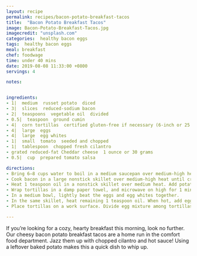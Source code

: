 ```yaml
---
layout: recipe
permalink: recipes/bacon-potato-breakfast-tacos
title:  "Bacon Potato Breakfast Tacos"
image: Bacon-Potato-Breakfast-Tacos.jpg
imagecredit: "unsplash.com"
categories:  healthy bacon eggs
tags:  healthy bacon eggs
meal: breakfast
chef: foodwage
time: under 40 mins
date: 2019-08-08 11:33:00 +0800
servings: 4

notes:


ingredients:
- 1|  medium  russet potato  diced
- 3|  slices  reduced-sodium bacon
- 2|  teaspoons  vegetable oil  divided
- 0.5|  teaspoon  ground cumin
- 4|  corn tortillas  certified gluten-free if necessary (6-inch or 25 grams each)
- 4|  large  eggs
- 4|  large  egg whites
- 1|  small  tomato  seeded and chopped
- 1|  tablespoon  chopped fresh cilantro
- grated reduced-fat Cheddar cheese  1 ounce or 30 grams
- 0.5|  cup  prepared tomato salsa

directions:
- Bring 6–8 cups water to boil in a medium saucepan over medium-high heat. Add potatoes; return to a boil, reduce heat, and simmer 5 minutes or until tender but not falling apart. Drain well.
- Cook bacon in a large nonstick skillet over medium-high heat until crisp. Place on paper towels, break into pieces and set aside.
- Heat 1 teaspoon oil in a nonstick skillet over medium heat. Add potatoes and cumin. Cook, stirring often, for 10–15 minutes or until golden brown. Transfer to a plate; set aside.
- Wrap tortillas in a damp paper towel, and microwave on high for 1 minute or until hot. Keep covered until ready to serve.
- In a medium bowl, lightly beat the eggs and egg whites together.
- In the same skillet, heat remaining 1 teaspoon oil. When hot, add eggs. Cook, stirring occasionally, for 2–3 minutes, or until barely set. Stir potato and bacon into eggs; cook 1 minute or until hot.
- Place tortillas on a work surface. Divide egg mixture among tortillas. Top each evenly with tomatoes, cilantro and 1 tablespoon cheese. Serve with salsa on the side.

---
```


If you’re looking for a cozy, hearty breakfast this morning, look no further. Our cheesy bacon potato breakfast tacos are a home run in the comfort food department. Jazz them up with chopped cilantro and hot sauce! Using a leftover baked potato makes this a quick dish to whip up.